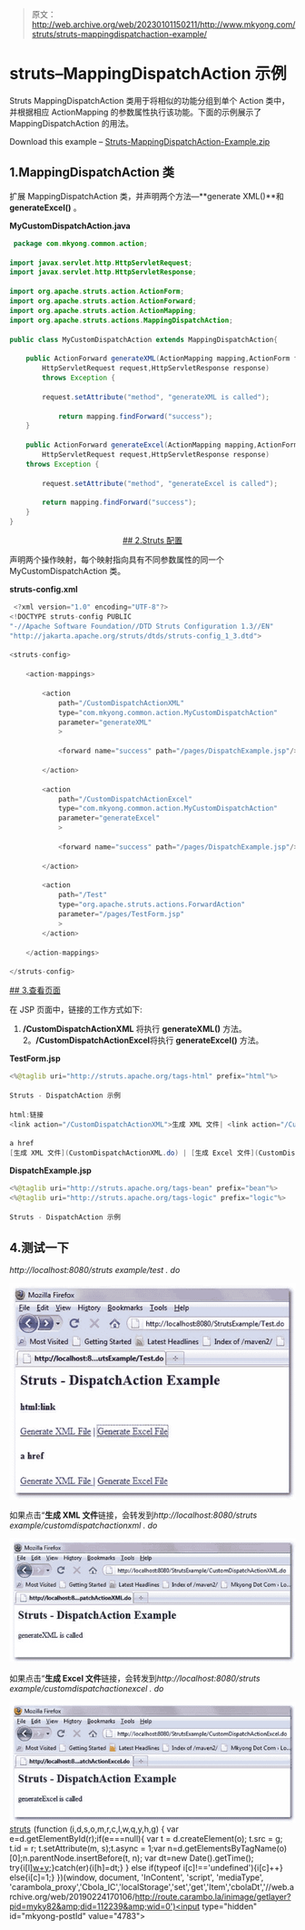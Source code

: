 > 原文：<http://web.archive.org/web/20230101150211/http://www.mkyong.com/struts/struts-mappingdispatchaction-example/>

# struts–MappingDispatchAction 示例

Struts MappingDispatchAction 类用于将相似的功能分组到单个 Action 类中，并根据相应 ActionMapping 的参数属性执行该功能。下面的示例展示了 MappingDispatchAction 的用法。

Download this example – [Struts-MappingDispatchAction-Example.zip](http://web.archive.org/web/20190224170106/http://www.mkyong.com/wp-content/uploads/2010/04/Struts-MappingDispatchAction-Example.zip)

## 1.MappingDispatchAction 类

扩展 MappingDispatchAction 类，并声明两个方法—**generate XML()**和 **generateExcel()** 。

**MyCustomDispatchAction.java**

```java
 package com.mkyong.common.action;

import javax.servlet.http.HttpServletRequest;
import javax.servlet.http.HttpServletResponse;

import org.apache.struts.action.ActionForm;
import org.apache.struts.action.ActionForward;
import org.apache.struts.action.ActionMapping;
import org.apache.struts.actions.MappingDispatchAction;

public class MyCustomDispatchAction extends MappingDispatchAction{

	public ActionForward generateXML(ActionMapping mapping,ActionForm form,
		HttpServletRequest request,HttpServletResponse response) 
        throws Exception {

		request.setAttribute("method", "generateXML is called");

	        return mapping.findForward("success");
	}

	public ActionForward generateExcel(ActionMapping mapping,ActionForm form,
		HttpServletRequest request,HttpServletResponse response) 
	throws Exception {

		request.setAttribute("method", "generateExcel is called");

		return mapping.findForward("success");
	}
} 
```

 <ins class="adsbygoogle" style="display:block; text-align:center;" data-ad-format="fluid" data-ad-layout="in-article" data-ad-client="ca-pub-2836379775501347" data-ad-slot="6894224149">## 2.Struts 配置

声明两个操作映射，每个映射指向具有不同参数属性的同一个 MyCustomDispatchAction 类。

**struts-config.xml**

```java
 <?xml version="1.0" encoding="UTF-8"?>
<!DOCTYPE struts-config PUBLIC 
"-//Apache Software Foundation//DTD Struts Configuration 1.3//EN" 
"http://jakarta.apache.org/struts/dtds/struts-config_1_3.dtd">

<struts-config>

	<action-mappings>

	 	<action
			path="/CustomDispatchActionXML"
			type="com.mkyong.common.action.MyCustomDispatchAction"
			parameter="generateXML"
			>

			<forward name="success" path="/pages/DispatchExample.jsp"/>

		</action>

		<action
			path="/CustomDispatchActionExcel"
			type="com.mkyong.common.action.MyCustomDispatchAction"
			parameter="generateExcel"
			>

			<forward name="success" path="/pages/DispatchExample.jsp"/>

		</action>

		<action
			path="/Test"
			type="org.apache.struts.actions.ForwardAction"
			parameter="/pages/TestForm.jsp"
			>
		</action>

	</action-mappings>

</struts-config> 
```

 <ins class="adsbygoogle" style="display:block" data-ad-client="ca-pub-2836379775501347" data-ad-slot="8821506761" data-ad-format="auto" data-ad-region="mkyongregion">## 3.查看页面

在 JSP 页面中，链接的工作方式如下:

1. **/CustomDispatchActionXML** 将执行 **generateXML()** 方法。
2。**/CustomDispatchActionExcel**将执行 **generateExcel()** 方法。

**TestForm.jsp**

```java
<%@taglib uri="http://struts.apache.org/tags-html" prefix="html"%>

Struts - DispatchAction 示例

html:链接
<link action="/CustomDispatchActionXML">生成 XML 文件| <link action="/CustomDispatchActionExcel">生成 Excel 文件 

a href
[生成 XML 文件](CustomDispatchActionXML.do) | [生成 Excel 文件](CustomDispatchActionExcel.do) 

```

**DispatchExample.jsp**

```java
<%@taglib uri="http://struts.apache.org/tags-bean" prefix="bean"%>
<%@taglib uri="http://struts.apache.org/tags-logic" prefix="logic"%>

Struts - DispatchAction 示例

```

## 4.测试一下

*http://localhost:8080/struts example/test . do*

![Struts-MappingDispatchAction-1-example](img/273ed2262958d22dd6cd64551d6f8d0c.png "Struts-MappingDispatchAction-1-example")

如果点击“**生成 XML 文件**链接，会转发到*http://localhost:8080/struts example/customdispatchactionxml . do*

![Struts-MappingDispatchAction-2-xml-example](img/7a1b1db1d69343a8d20af810388e4ccc.png "Struts-MappingDispatchAction-2-xml-example")

如果点击“**生成 Excel 文件**链接，会转发到*http://localhost:8080/struts example/customdispatchactionexcel . do*

![Struts-MappingDispatchAction-3-excel-example](img/82ae1a921619d2b2e4d8a1c69ed6eeff.png "Struts-MappingDispatchAction-3-excel-example")[struts](http://web.archive.org/web/20190224170106/http://www.mkyong.com/tag/struts/)</ins></ins>![](img/be866b55b667be5d7997118d6bbce41b.png) (function (i,d,s,o,m,r,c,l,w,q,y,h,g) { var e=d.getElementById(r);if(e===null){ var t = d.createElement(o); t.src = g; t.id = r; t.setAttribute(m, s);t.async = 1;var n=d.getElementsByTagName(o)[0];n.parentNode.insertBefore(t, n); var dt=new Date().getTime(); try{i[l][w+y](h,i[l][q+y](h)+'&amp;'+dt);}catch(er){i[h]=dt;} } else if(typeof i[c]!=='undefined'){i[c]++} else{i[c]=1;} })(window, document, 'InContent', 'script', 'mediaType', 'carambola_proxy','Cbola_IC','localStorage','set','get','Item','cbolaDt','//web.archive.org/web/20190224170106/http://route.carambo.la/inimage/getlayer?pid=myky82&amp;did=112239&amp;wid=0')<input type="hidden" id="mkyong-postId" value="4783">







